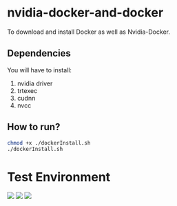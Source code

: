 # nvidia-docker-and-docker
To download and install Docker as well as Nvidia-Docker.

## Dependencies
You will have to install:
1. nvidia driver
2. trtexec
3. cudnn
4. nvcc

## How to run?
```bash
chmod +x ./dockerInstall.sh
./dockerInstall.sh
```

# Test Environment
![](https://img.shields.io/badge/Python%203.7-14354C?style=for-the-badge&logo=python&logoColor=white) ![](https://img.shields.io/badge/NVIDIA-RTX3060-76B900?style=for-the-badge&logo=nvidia&logoColor=white) ![](https://img.shields.io/badge/Ubuntu-22.04LTS-E95420?style=for-the-badge&logo=ubuntu&logoColor=orange)

